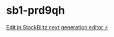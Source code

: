 # sb1-prd9qh

[Edit in StackBlitz next generation editor ⚡️](https://stackblitz.com/~/github.com/enerjioo/sb1-prd9qh)